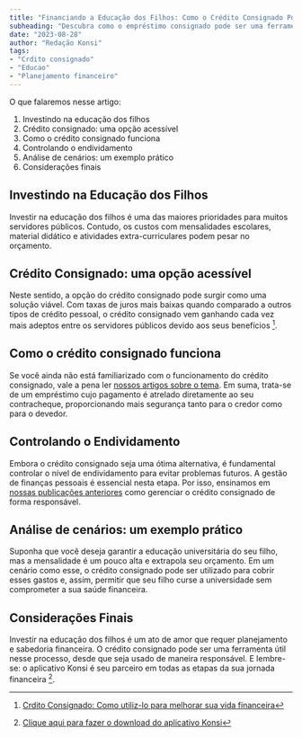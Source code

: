 ```yaml
---
title: "Financiando a Educação dos Filhos: Como o Crédito Consignado Pode Ajudar"
subheading: "Descubra como o empréstimo consignado pode ser uma ferramenta para planejar o futuro acadêmico de seus filhos sem prejudicar sua saúde financeira."
date: "2023-08-28"
author: "Redação Konsi"
tags:
- "Crdito consignado"
- "Educao"
- "Planejamento financeiro"
---
```


O que falaremos nesse artigo:
1. Investindo na educação dos filhos
2. Crédito consignado: uma opção acessível
3. Como o crédito consignado funciona
4. Controlando o endividamento
5. Análise de cenários: um exemplo prático
6. Considerações finais

## Investindo na Educação dos Filhos

Investir na educação dos filhos é uma das maiores prioridades para muitos servidores públicos. Contudo, os custos com mensalidades escolares, material didático e atividades extra-curriculares podem pesar no orçamento.

## Crédito Consignado: uma opção acessível

Neste sentido, a opção do crédito consignado pode surgir como uma solução viável. Com taxas de juros mais baixas quando comparado a outros tipos de crédito pessoal, o crédito consignado vem ganhando cada vez mais adeptos entre os servidores públicos devido aos seus benefícios [^1^]. 

## Como o crédito consignado funciona

Se você ainda não está familiarizado com o funcionamento do crédito consignado, vale a pena ler [nossos artigos sobre o tema](https://www.konsi.com.br/postagens/como-funciona-o-credito-consignado). Em suma, trata-se de um empréstimo cujo pagamento é atrelado diretamente ao seu contracheque, proporcionando mais segurança tanto para o credor como para o devedor.

[^1^]:[Crdito Consignado: Como utiliz-lo para melhorar sua vida financeira](https://www.konsi.com.br/postagens/credito-consignado-como-utilizalo-para-melhorar-sua-vida-financeira)

## Controlando o Endividamento
Embora o crédito consignado seja uma ótima alternativa, é fundamental controlar o nível de endividamento para evitar problemas futuros. A gestão de finanças pessoais é essencial nesta etapa. Por isso, ensinamos em [nossas publicações anteriores](https://www.konsi.com.br/postagens/como-gerenciar-o-credito-consignado-de-forma-responsavel) como gerenciar o crédito consignado de forma responsável.

## Análise de cenários: um exemplo prático

Suponha que você deseja garantir a educação universitária do seu filho, mas a mensalidade é um pouco alta e extrapola seu orçamento. Em um cenário como esse, o crédito consignado pode ser utilizado para cobrir esses gastos e, assim, permitir que seu filho curse a universidade sem comprometer a sua saúde financeira.

## Considerações Finais

Investir na educação dos filhos é um ato de amor que requer planejamento e sabedoria financeira. O crédito consignado pode ser uma ferramenta útil nesse processo, desde que seja usado de maneira responsável. E lembre-se: o aplicativo Konsi é seu parceiro em todas as etapas da sua jornada financeira [^2^].

[^2^]:[Clique aqui para fazer o download do aplicativo Konsi](https://play.google.com/store/apps/details?id=br.com.konsi.app)